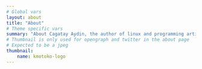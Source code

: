 ```yaml
---
# Global vars
layout: about
title: "About"
# Theme specific vars
summary: "About Cagatay Aydin, the author of linux and programming articles on kmotoko, also an ex-geneticist, ex-neuroscientist, currently software developer."
# Thumbnail is only used for opengraph and twitter in the about page
# Expected to be a jpeg
thumbnail:
    name: kmotoko-logo
---
```

